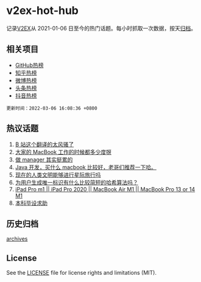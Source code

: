 # v2ex-hot-hub

 记录[V2EX](https://www.v2ex.com/)从 2021-01-06 日至今的热门话题。每小时抓取一次数据，按天[归档](archives)。
 
 ## 相关项目

- [GitHub热榜](https://github.com/snaildev/github-hot-hub)
- [知乎热榜](https://github.com/snaildev/zhihu-hot-hub)
- [微博热榜](https://github.com/snaildev/weibo-hot-hub)
- [头条热榜](https://github.com/snaildev/toutiao-hot-hub)
- [抖音热榜](https://github.com/snaildev/douyin-hot-hub)


 `更新时间：2022-03-06 16:08:36 +0800`

## 热议话题

1. [B 站这个翻译的太风骚了](https://www.v2ex.com/t/838270)
1. [大家的 MacBook 工作的时候都多少度呀](https://www.v2ex.com/t/838198)
1. [做 manager 其实挺累的](https://www.v2ex.com/t/838214)
1. [Java 开发，买什么 macbook 比较好，老哥们推荐一下哈。](https://www.v2ex.com/t/838265)
1. [现在的人类文明能够进行星际旅行吗](https://www.v2ex.com/t/838281)
1. [为用户生成唯一标识有什么比较简短的哈希算法吗？](https://www.v2ex.com/t/838233)
1. [iPad Pro m1 || iPad Pro 2020 || MacBook Air M1 || MacBook Pro 13 or 14 M1](https://www.v2ex.com/t/838267)
1. [本科毕设求助](https://www.v2ex.com/t/838227)

## 历史归档

[archives](archives)

## License

See the [LICENSE](LICENSE) file for license rights and limitations (MIT).

